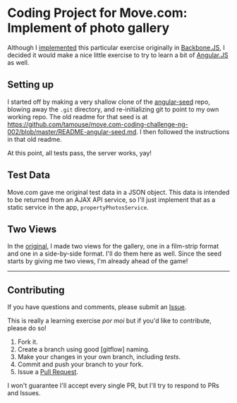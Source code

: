 # Coding Project for Move.com: Implement of photo gallery

Although I [implemented][original-implementation] this particular exercise originally in [Backbone.JS], 
I decided it would make a nice little exercise to try to learn a bit of [Angular.JS] as well.

## Setting up

I started off by making a very shallow clone of the [angular-seed] repo, blowing away the `.git` 
directory, and re-initializing git to point to my own working repo. The old readme for that seed
is at <https://github.com/tamouse/move.com-coding-challenge-ng-002/blob/master/README-angular-seed.md>.
I then followed the instructions in that old readme.

At this point, all tests pass, the server works, yay!

## Test Data

Move.com gave me original test data in a JSON object. This data is intended to be returned from an AJAX API service,
so I'll just implement that as a static service in the app, `propertyPhotosService`.

## Two Views

In the [original][original-implementation], I made two views for the gallery, one in a film-strip format and one in a side-by-side format. I'll do them here as well. Since the seed starts by giving me two views, I'm already ahead of the game!

*****

## Contributing

If you have questions and comments, please submit an [Issue][issues].

This is really a learning exercise *por moi* but if you'd like to contribute, please do so!

1. Fork it.
2. Create a branch using good [gitflow] naming.
3. Make your changes in your own branch, including *tests*.
4. Commit and push your branch to your fork.
5. Issue a [Pull Request][pull-requests].

I won't guarantee I'll accept every single PR, but I'll try to respond to PRs and Issues.



<!-- links -->
[original-implementation]: https://github.com/tamouse/move.com-coding-challenge-001 "Backbone implementation of photo gallery"
[Backbone.JS]: http://backbonejs.org/ "Site of the inestimable Backbone.JS library"
[Angular.JS]: http://backbonejs.org/ "Site of the inestimable Angular.JS Web Framework in JavaScript"
[angular-seed]: https://github.com/angular/angular-seed "Seeding a new angular project"
[repo]: https://github.com/tamouse/move.com-coding-challenge-ng-002 "See me on Github!"
[wiki]: https://github.com/tamouse/move.com-coding-challenge-ng-002/wiki "Project Wiki"
[author]: mailto:tamouse@gmail.com "Send me an e-mail"
[issues]: https://github.com/tamouse/move.com-coding-challenge-ng-002/issues "Project Issues"
[pull-requests]: https://github.com/tamouse/move.com-coding-challenge-ng-002/pulls "Project PRs"
